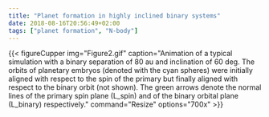 ```yaml
---
title: "Planet formation in highly inclined binary systems"
date: 2018-08-16T20:56:49+02:00
tags: ["planet formation", "N-body"]
---
```


{{< figureCupper
img="Figure2.gif" 
caption="Animation of a typical simulation with a binary separation of 80 au and inclination of 60 deg. The orbits of planetary embryos (denoted with the cyan spheres) were initially aligned with respect to the spin of the primary but finally aligned with respect to the binary orbit (not shown). The green arrows denote the normal lines of the primary spin plane (L_spin) and of the binary orbital plane (L_binary) respectively." 
command="Resize" 
options="700x" >}}


